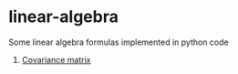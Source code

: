# linear-algebra
Some linear algebra formulas implemented in python code

1. [Covariance matrix](covariance_matrix)
